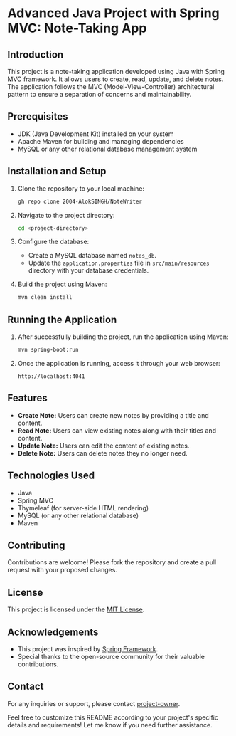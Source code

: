 

# Advanced Java Project with Spring MVC: Note-Taking App

## Introduction
This project is a note-taking application developed using Java with Spring MVC framework. It allows users to create, read, update, and delete notes. The application follows the MVC (Model-View-Controller) architectural pattern to ensure a separation of concerns and maintainability.

## Prerequisites
- JDK (Java Development Kit) installed on your system
- Apache Maven for building and managing dependencies
- MySQL or any other relational database management system

## Installation and Setup
1. Clone the repository to your local machine:
    ```bash
    gh repo clone 2004-AlokSINGH/NoteWriter
    ```
2. Navigate to the project directory:
    ```bash
    cd <project-directory>
    ```
3. Configure the database:
    - Create a MySQL database named `notes_db`.
    - Update the `application.properties` file in `src/main/resources` directory with your database credentials.

4. Build the project using Maven:
    ```bash
    mvn clean install
    ```

## Running the Application
1. After successfully building the project, run the application using Maven:
    ```bash
    mvn spring-boot:run
    ```
2. Once the application is running, access it through your web browser:
    ```
    http://localhost:4041
    ```

## Features
- **Create Note:** Users can create new notes by providing a title and content.
- **Read Note:** Users can view existing notes along with their titles and content.
- **Update Note:** Users can edit the content of existing notes.
- **Delete Note:** Users can delete notes they no longer need.

## Technologies Used
- Java
- Spring MVC
- Thymeleaf (for server-side HTML rendering)
- MySQL (or any other relational database)
- Maven

## Contributing
Contributions are welcome! Please fork the repository and create a pull request with your proposed changes.

## License
This project is licensed under the [MIT License](LICENSE).

## Acknowledgements
- This project was inspired by [Spring Framework](https://spring.io/).
- Special thanks to the open-source community for their valuable contributions.
  
## Contact
For any inquiries or support, please contact [project-owner](mailto:thakuraloksingh186@gmail.com).

Feel free to customize this README according to your project's specific details and requirements! Let me know if you need further assistance.
